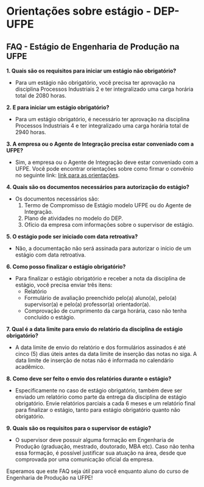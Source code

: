 # Orientações sobre estágio - DEP-UFPE

## FAQ - Estágio de Engenharia de Produção na UFPE

**1. Quais são os requisitos para iniciar um estágio não obrigatório?**
- Para um estágio não obrigatório, você precisa ter aprovação na disciplina Processos Industriais 2 e ter integralizado uma carga horária total de 2080 horas.

**2. E para iniciar um estágio obrigatório?**
- Para um estágio obrigatório, é necessário ter aprovação na disciplina Processos Industriais 4 e ter integralizado uma carga horária total de 2940 horas.

**3. A empresa ou o Agente de Integração precisa estar conveniado com a UFPE?**
- Sim, a empresa ou o Agente de Integração deve estar conveniado com a UFPE. Você pode encontrar orientações sobre como firmar o convênio no seguinte link: [link para as orientações](https://www.ufpe.br/prograd/formacao-para-o-trabalho).

**4. Quais são os documentos necessários para autorização do estágio?**
- Os documentos necessários são:
  1. Termo de Compromisso de Estágio modelo UFPE ou do Agente de Integração.
  2. Plano de atividades no modelo do DEP.
  3. Ofício da empresa com informações sobre o supervisor de estágio.

**5. O estágio pode ser iniciado com data retroativa?**
- Não, a documentação não será assinada para autorizar o início de um estágio com data retroativa.

**6. Como posso finalizar o estágio obrigatório?**
- Para finalizar o estágio obrigatório e receber a nota da disciplina de estágio, você precisa enviar três itens:
  - Relatório
  - Formulário de avaliação preenchido pelo(a) aluno(a), pelo(a) supervisor(a) e pelo(a) professor(a) orientador(a).
  - Comprovação de cumprimento da carga horária, caso não tenha concluído o estágio.

**7. Qual é a data limite para envio do relatório da disciplina de estágio obrigatório?**
- A data limite de envio do relatório e dos formulários assinados é até cinco (5) dias úteis antes da data limite de inserção das notas no siga. A data limite de inserção de notas não é informada no calendário acadêmico.

**8. Como deve ser feito o envio dos relatórios durante o estágio?**
- Especificamente no caso de estágio obrigatório, também deve ser enviado um relatório como parte da entrega da disciplina de estágio obrigatório. Envie relatórios parciais a cada 6 meses e um relatório final para finalizar o estágio, tanto para estágio obrigatório quanto não obrigatório.

**9. Quais são os requisitos para o supervisor de estágio?**
- O supervisor deve possuir alguma formação em Engenharia de Produção (graduação, mestrado, doutorado, MBA etc). Caso não tenha essa formação, é possível justificar sua atuação na área, desde que comprovada por uma comunicação oficial da empresa.

Esperamos que este FAQ seja útil para você enquanto aluno do curso de Engenharia de Produção na UFPE!
